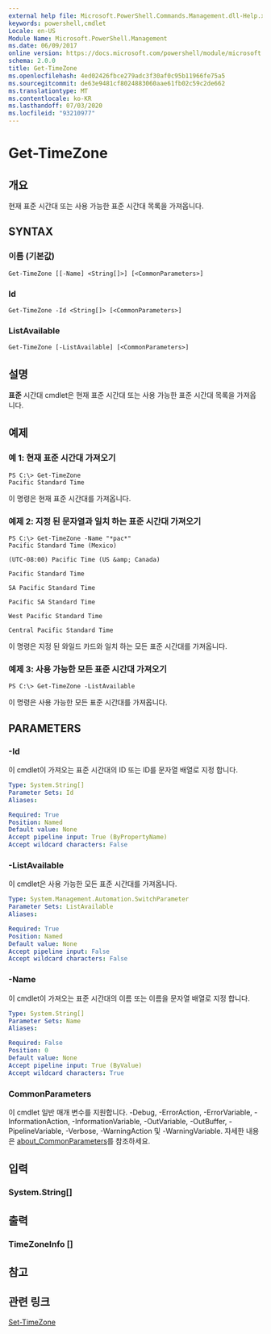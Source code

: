 ```yaml
---
external help file: Microsoft.PowerShell.Commands.Management.dll-Help.xml
keywords: powershell,cmdlet
Locale: en-US
Module Name: Microsoft.PowerShell.Management
ms.date: 06/09/2017
online version: https://docs.microsoft.com/powershell/module/microsoft.powershell.management/get-timezone?view=powershell-7&WT.mc_id=ps-gethelp
schema: 2.0.0
title: Get-TimeZone
ms.openlocfilehash: 4ed02426fbce279adc3f30af0c95b11966fe75a5
ms.sourcegitcommit: de63e9481cf8024883060aae61fb02c59c2de662
ms.translationtype: MT
ms.contentlocale: ko-KR
ms.lasthandoff: 07/03/2020
ms.locfileid: "93210977"
---
```

# Get-TimeZone

## 개요
현재 표준 시간대 또는 사용 가능한 표준 시간대 목록을 가져옵니다.

## SYNTAX

### 이름 (기본값)

```
Get-TimeZone [[-Name] <String[]>] [<CommonParameters>]
```

### Id

```
Get-TimeZone -Id <String[]> [<CommonParameters>]
```

### ListAvailable

```
Get-TimeZone [-ListAvailable] [<CommonParameters>]
```

## 설명

**표준** 시간대 cmdlet은 현재 표준 시간대 또는 사용 가능한 표준 시간대 목록을 가져옵니다.

## 예제

### 예 1: 현재 표준 시간대 가져오기

```
PS C:\> Get-TimeZone
Pacific Standard Time
```

이 명령은 현재 표준 시간대를 가져옵니다.

### 예제 2: 지정 된 문자열과 일치 하는 표준 시간대 가져오기

```
PS C:\> Get-TimeZone -Name "*pac*"
Pacific Standard Time (Mexico)

(UTC-08:00) Pacific Time (US &amp; Canada)

Pacific Standard Time

SA Pacific Standard Time

Pacific SA Standard Time

West Pacific Standard Time

Central Pacific Standard Time
```

이 명령은 지정 된 와일드 카드와 일치 하는 모든 표준 시간대를 가져옵니다.

### 예제 3: 사용 가능한 모든 표준 시간대 가져오기

```
PS C:\> Get-TimeZone -ListAvailable
```

이 명령은 사용 가능한 모든 표준 시간대를 가져옵니다.

## PARAMETERS

### -Id

이 cmdlet이 가져오는 표준 시간대의 ID 또는 ID를 문자열 배열로 지정 합니다.

```yaml
Type: System.String[]
Parameter Sets: Id
Aliases:

Required: True
Position: Named
Default value: None
Accept pipeline input: True (ByPropertyName)
Accept wildcard characters: False
```

### -ListAvailable

이 cmdlet은 사용 가능한 모든 표준 시간대를 가져옵니다.

```yaml
Type: System.Management.Automation.SwitchParameter
Parameter Sets: ListAvailable
Aliases:

Required: True
Position: Named
Default value: None
Accept pipeline input: False
Accept wildcard characters: False
```

### -Name

이 cmdlet이 가져오는 표준 시간대의 이름 또는 이름을 문자열 배열로 지정 합니다.

```yaml
Type: System.String[]
Parameter Sets: Name
Aliases:

Required: False
Position: 0
Default value: None
Accept pipeline input: True (ByValue)
Accept wildcard characters: True
```

### CommonParameters

이 cmdlet 일반 매개 변수를 지원합니다. -Debug, -ErrorAction, -ErrorVariable, -InformationAction, -InformationVariable, -OutVariable, -OutBuffer, -PipelineVariable, -Verbose, -WarningAction 및 -WarningVariable. 자세한 내용은 [about_CommonParameters](https://go.microsoft.com/fwlink/?LinkID=113216)를 참조하세요.

## 입력

### System.String[]

## 출력

### TimeZoneInfo []

## 참고

## 관련 링크

[Set-TimeZone](Set-TimeZone.md)
